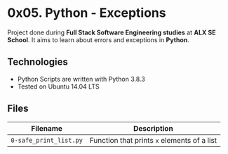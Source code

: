 # 0x05. Python - Exceptions
Project done during **Full Stack Software Engineering studies** at **ALX SE School**. It aims to learn about errors and exceptions in **Python**.

## Technologies
* Python Scripts are written with Python 3.8.3
* Tested on Ubuntu 14.04 LTS

## Files
| Filename | Description |
| -------- | ----------- |
| `0-safe_print_list.py` | Function that prints `x` elements of a list |
